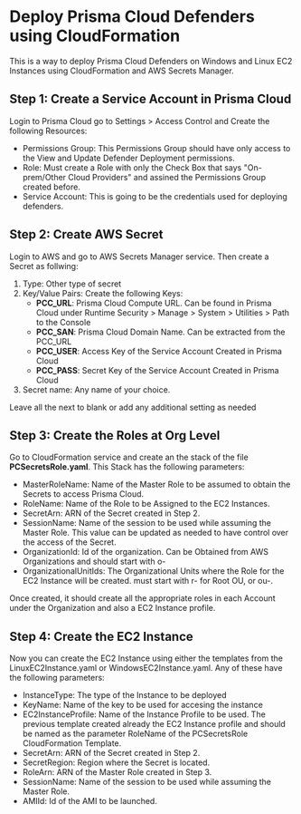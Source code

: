 # Deploy Prisma Cloud Defenders using CloudFormation
This is a way to deploy Prisma Cloud Defenders on Windows and Linux EC2 Instances using CloudFormation and AWS Secrets Manager.

## Step 1: Create a Service Account in Prisma Cloud
Login to Prisma Cloud go to Settings > Access Control and Create the following Resources:
- Permissions Group: This Permissions Group should have only access to the View and Update Defender Deployment permissions.
- Role: Must create a Role with only the Check Box that says "On-prem/Other Cloud Providers" and assined the Permissions Group created before.
- Service Account: This is going to be the credentials used for deploying defenders.

## Step 2: Create AWS Secret
Login to AWS and go to AWS Secrets Manager service. Then create a Secret as follwing:
1. Type: Other type of secret
2. Key/Value Pairs: Create the following Keys:
    - **PCC_URL**: Prisma Cloud Compute URL. Can be found in Prisma Cloud under Runtime Security > Manage > System > Utilities > Path to the Console
    - **PCC_SAN**: Prisma Cloud Domain Name. Can be extracted from the PCC_URL
    - **PCC_USER**: Access Key of the Service Account Created in Prisma Cloud
    - **PCC_PASS**: Secret Key of the Service Account Created in Prisma Cloud
3. Secret name: Any name of your choice.

Leave all the next to blank or add any additional setting as needed

## Step 3: Create the Roles at Org Level
Go to CloudFormation service and create an the stack of the file **PCSecretsRole.yaml**. This Stack has the following parameters:
- MasterRoleName: Name of the Master Role to be assumed to obtain the Secrets to access Prisma Cloud.
- RoleName: Name of the Role to be Assigned to the EC2 Instances.
- SecretArn: ARN of the Secret created in Step 2.
- SessionName: Name of the session to be used while assuming the Master Role. This value can be updated as needed to have control over the access of the Secret.
- OrganizationId: Id of the organization. Can be Obtained from AWS Organizations and should start with o-
- OrganizationalUnitIds: The Organizational Units where the Role for the EC2 Instance will be created. must start with r- for Root OU, or ou-.

Once created, it should create all the appropriate roles in each Account under the Organization and also a EC2 Instance profile.

## Step 4: Create the EC2 Instance
Now you can create the EC2 Instance using either the templates from the LinuxEC2Instance.yaml or WindowsEC2Instance.yaml. Any of these have the following parameters:
- InstanceType: The type of the Instance to be deployed
- KeyName: Name of the key to be used for accesing the instance
- EC2InstanceProfile: Name of the Instance Profile to be used. The previous template created already the EC2 Instance profile and should be named as the parameter RoleName of the PCSecretsRole CloudFormation Template.
- SecretArn: ARN of the Secret created in Step 2.
- SecretRegion: Region where the Secret is located.
- RoleArn: ARN of the Master Role created in Step 3.
- SessionName: Name of the session to be used while assuming the Master Role.
- AMIId: Id of the AMI to be launched.

